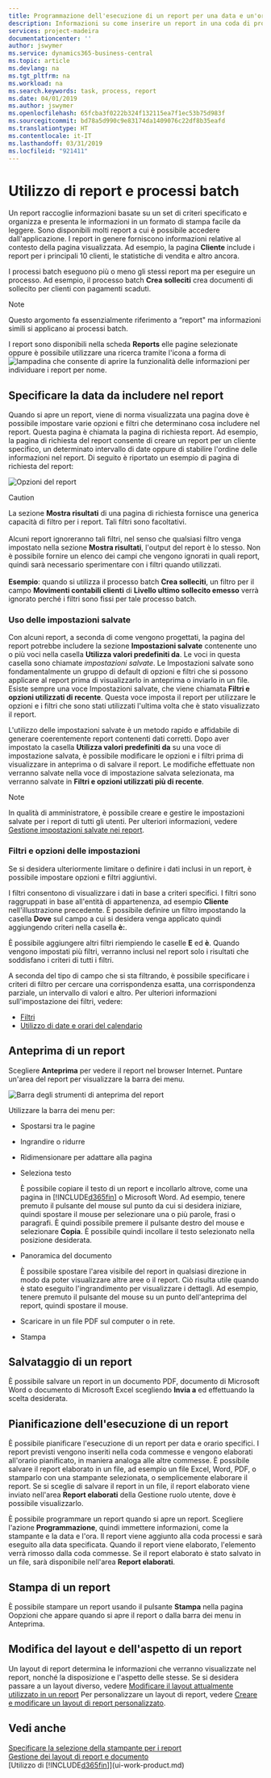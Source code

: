 ```yaml
---
title: Programmazione dell'esecuzione di un report per una data e un'ora specifiche | Documenti Microsoft
description: Informazioni su come inserire un report in una coda di processi e programmare per l'elaborazione per una data e un'ora specifiche.
services: project-madeira
documentationcenter: ''
author: jswymer
ms.service: dynamics365-business-central
ms.topic: article
ms.devlang: na
ms.tgt_pltfrm: na
ms.workload: na
ms.search.keywords: task, process, report
ms.date: 04/01/2019
ms.author: jswymer
ms.openlocfilehash: 65fcba3f0222b324f132115ea7f1ec53b75d983f
ms.sourcegitcommit: bd78a5d990c9e83174da1409076c22df8b35eafd
ms.translationtype: HT
ms.contentlocale: it-IT
ms.lasthandoff: 03/31/2019
ms.locfileid: "921411"
---
```

# <a name="working-with-reports-and-batch-jobs"></a>Utilizzo di report e processi batch
Un report raccoglie informazioni basate su un set di criteri specificato e organizza e presenta le informazioni in un formato di stampa facile da leggere. Sono disponibili molti report a cui è possibile accedere dall'applicazione. I report in genere forniscono informazioni relative al contesto della pagina visualizzata. Ad esempio, la pagina **Cliente** include i report per i principali 10 clienti, le statistiche di vendita e altro ancora.

I processi batch eseguono più o meno gli stessi report ma per eseguire un processo. Ad esempio, il processo batch **Crea solleciti** crea documenti di sollecito per clienti con pagamenti scaduti.  

> [!NOTE]
> Questo argomento fa essenzialmente riferimento a “report" ma informazioni simili si applicano ai processi batch.

I report sono disponibili nella scheda **Reports** elle pagine selezionate oppure è possibile utilizzare una ricerca tramite l'icona a forma di ![lampadina che consente di aprire la funzionalità delle informazioni](media/ui-search/search_small.png "Informazioni sull'operazione che si desidera eseguire") per individuare i report per nome.


## <a name="specifying-the-data-to-include-in-the-report"></a>Specificare la data da includere nel report
Quando si apre un report, viene di norma visualizzata una pagina dove è possibile impostare varie opzioni e filtri che determinano cosa includere nel report. Questa pagina è chiamata la pagina di richiesta report. Ad esempio, la pagina di richiesta del report consente di creare un report per un cliente specifico, un determinato intervallo di date oppure di stabilire l'ordine delle informazioni nel report. Di seguito è riportato un esempio di pagina di richiesta del report:

![Opzioni del report](media/report_options.png "Opzioni del report")

> [!Caution]
> La sezione **Mostra risultati** di una pagina di richiesta fornisce una generica capacità di filtro per i report. Tali filtri sono facoltativi.<br /><br /> Alcuni report ignoreranno tali filtri, nel senso che qualsiasi filtro venga impostato nella sezione **Mostra risultati**, l'output del report è lo stesso. Non è possibile fornire un elenco dei campi che vengono ignorati in quali report, quindi sarà necessario sperimentare con i filtri quando utilizzati.<br /><br />
**Esempio**: quando si utilizza il processo batch **Crea solleciti**, un filtro per il campo **Movimenti contabili clienti** di **Livello ultimo sollecito emesso** verrà ignorato perché i filtri sono fissi per tale processo batch.

### <a name="SavedSettings"></a>Uso delle impostazioni salvate
Con alcuni report, a seconda di come vengono progettati, la pagina del report potrebbe includere la sezione **Impostazioni salvate** contenente uno o più voci nella casella **Utilizza valori predefiniti da**. Le voci in questa casella sono chiamate *impostazioni salvate*. Le Impostazioni salvate sono fondamentalmente un gruppo di default di opzioni e filtri che si possono applicare al report prima di visualizzarlo in anteprima o inviarlo in un file. Esiste sempre una voce Impostazioni salvate, che viene chiamata **Filtri e opzioni utilizzati di recente**. Questa voce imposta il report per utilizzare le opzioni e i filtri che sono stati utilizzati l'ultima volta che è stato visualizzato il report.

L'utilizzo delle impostazioni salvate è un metodo rapido e affidabile di generare coerentemente report contenenti dati corretti. Dopo aver impostato la casella **Utilizza valori predefiniti da** su una voce di impostazione salvata, è possibile modificare le opzioni e i filtri prima di visualizzare in anteprima o di salvare il report. Le modifiche effettuate non verranno salvate nella voce di impostazione salvata selezionata, ma verranno salvate in **Filtri e opzioni utilizzati più di recente**.

>[!NOTE]
>In qualità di amministratore, è possibile creare e gestire le impostazioni salvate per i report di tutti gli utenti. Per ulteriori informazioni, vedere [Gestione impostazioni salvate nei report](reports-saving-reusing-settings.md).

### <a name="setting-options-and-filters"></a>Filtri e opzioni delle impostazioni
Se si desidera ulteriormente limitare o definire i dati inclusi in un report, è possibile impostare opzioni e filtri aggiuntivi.

I filtri consentono di visualizzare i dati in base a criteri specifici. I filtri sono raggruppati in base all'entità di appartenenza, ad esempio **Cliente** nell'illustrazione precedente. È possibile definire un filtro impostando la casella **Dove** sul campo a cui si desidera venga applicato quindi aggiungendo criteri nella casella **è:**.

È possibile aggiungere altri filtri riempiendo le caselle **E** ed **è**. Quando vengono impostati più filtri, verranno inclusi nel report solo i risultati che soddisfano i criteri di tutti i filtri.

A seconda del tipo di campo che si sta filtrando, è possibile specificare i criteri di filtro per cercare una corrispondenza esatta, una corrispondenza parziale, un intervallo di valori e altro. Per ulteriori informazioni sull'impostazione dei filtri, vedere:
-   [Filtri](ui-enter-criteria-filters.md#FilterCriteria)
-   [Utilizzo di date e orari del calendario](ui-enter-date-ranges.md)

## <a name="previewing-a-report"></a>Anteprima di un report
Scegliere **Anteprima** per vedere il report nel browser Internet. Puntare un'area del report per visualizzare la barra dei menu.  

![Barra degli strumenti di anteprima del report](media/report_viewer.png "Barra degli strumenti di anteprima del report")

Utilizzare la barra dei menu per:

-   Spostarsi tra le pagine
-   Ingrandire o ridurre
-   Ridimensionare per adattare alla pagina
-   Seleziona testo

    È possibile copiare il testo di un report e incollarlo altrove, come una pagina in [!INCLUDE[d365fin](includes/d365fin_md.md)] o Microsoft Word.  Ad esempio, tenere premuto il pulsante del mouse sul punto da cui si desidera iniziare, quindi spostare il mouse per selezionare una o più parole, frasi o paragrafi. È quindi possibile premere il pulsante destro del mouse e selezionare **Copia**. È possibile quindi incollare il testo selezionato nella posizione desiderata.
-   Panoramica del documento

    È possibile spostare l'area visibile del report in qualsiasi direzione in modo da poter visualizzare altre aree o il report. Ciò risulta utile quando è stato eseguito l'ingrandimento per visualizzare i dettagli.  Ad esempio, tenere premuto il pulsante del mouse su un punto dell'anteprima del report, quindi spostare il mouse.

-   Scaricare in un file PDF sul computer o in rete.
-   Stampa


## <a name="saving-a-report"></a>Salvataggio di un report
È possibile salvare un report in un documento PDF, documento di Microsoft Word o documento di Microsoft Excel scegliendo **Invia a** ed effettuando la scelta desiderata.

## <a name="ScheduleReport"></a> Pianificazione dell'esecuzione di un report
È possibile pianificare l'esecuzione di un report per data e orario specifici. I report previsti vengono inseriti nella coda commesse e vengono elaborati all'orario pianificato, in maniera analoga alle altre commesse. È possibile salvare il report elaborato in un file, ad esempio un file Excel, Word, PDF, o stamparlo con una stampante selezionata, o semplicemente elaborare il report. Se si sceglie di salvare il report in un file, il report elaborato viene inviato nell'area **Report elaborati** della Gestione ruolo utente, dove è possibile visualizzarlo.

È possibile programmare un report quando si apre un report. Scegliere l'azione **Programmazione**, quindi immettere informazioni, come la stampante e la data e l'ora. Il report viene aggiunto alla coda processi e sarà eseguito alla data specificata. Quando il report viene elaborato, l'elemento verrà rimosso dalla coda commesse. Se il report elaborato è stato salvato in un file, sarà disponibile nell'area **Report elaborati**.

## <a name="PrintReport"></a>Stampa di un report
È possibile stampare un report usando il pulsante **Stampa** nella pagina Oopzioni che appare quando si apre il report o dalla barra dei menu in Anteprima.

## <a name="changing-the-layout-and-look-of-a-report"></a>Modifica del layout e dell'aspetto di un report
Un layout di report determina le informazioni che verranno visualizzate nel report, nonché la disposizione e l'aspetto delle stesse. Se si desidera passare a un layout diverso, vedere [Modificare il layout attualmente utilizzato in un report](ui-how-change-layout-currently-used-report.md) Per personalizzare un layout di report, vedere [Creare e modificare un layout di report personalizzato](ui-how-create-custom-report-layout.md).

## <a name="see-also"></a>Vedi anche
[Specificare la selezione della stampante per i report](ui-specify-printer-selection-reports.md)  
[Gestione dei layout di report e documento](ui-manage-report-layouts.md)  
[Utilizzo di [!INCLUDE[d365fin](includes/d365fin_md.md)]](ui-work-product.md)
